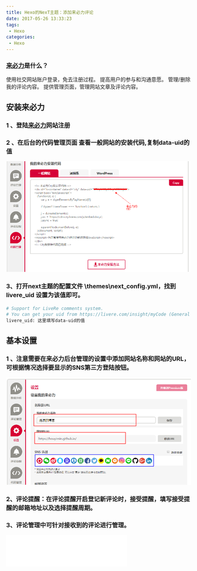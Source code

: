 ```yaml
---
title: Hexo的NexT主题：添加来必力评论
date: 2017-05-26 13:33:23
tags:
 - Hexo
categories:
 - Hexo
---
```

 
 ### [来必力](https://livere.com)是什么？
 使用社交网站账户登录，免去注册过程。
 提高用户的参与和沟通意愿。
 管理/删除我的评论内容。
 提供管理页面，管理网站文章及评论内容。


## 安装来必力 
### 1 、登陆[来必力](https://livere.com)网站注册
### 2 、在后台的代码管理页面 查看一般网站的安装代码,复制data-uid的值
![安装代码](/uploads/1495780206.png)
### 3、打开next主题的配置文件 \themes\next\_config.yml，找到 livere_uid 设置为该值即可。
``` bash
# Support for LiveRe comments system.
# You can get your uid from https://livere.com/insight/myCode (General web site)
livere_uid: 这里填写data-uid的值
```
## 基本设置 

### 1 、注意需要在来必力后台管理的设置中添加网站名称和网站的URL，可根据情况选择要显示的SNS第三方登陆按钮。
![安装代码](/uploads/20170526151406.png)
### 2、评论提醒：在评论提醒开启登记新评论时，接受提醒，填写接受提醒的邮箱地址以及选择提醒周期。 	
### 3、评论管理中可针对接收到的评论进行管理。	

<iframe frameborder="no" border="0" marginwidth="0" marginheight="0" width=330 height=86 src="//music.163.com/outchain/player?type=2&id=86384&auto=0&height=66"></iframe>



